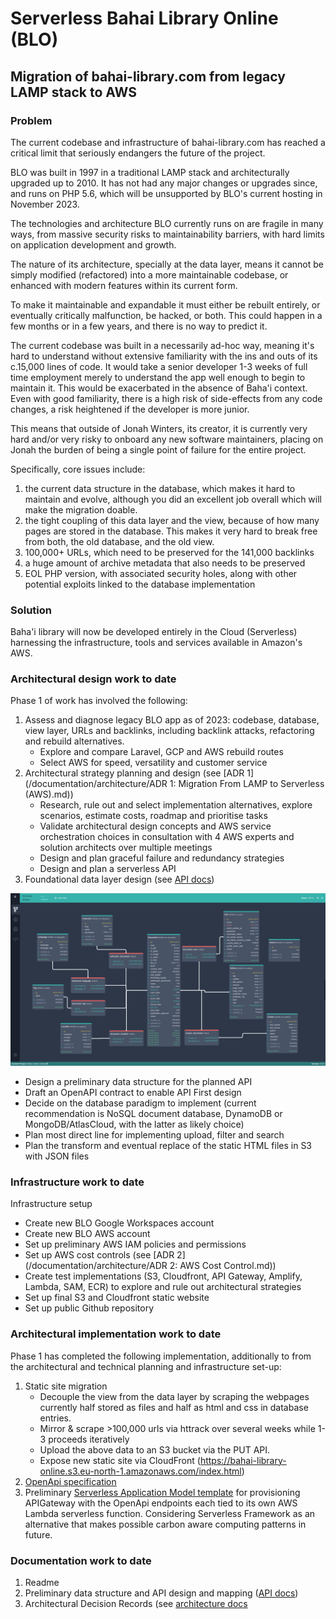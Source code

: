 # Serverless Bahai Library Online (BLO)
 
## Migration of bahai-library.com from legacy LAMP stack to AWS

### Problem
The current codebase and infrastructure of bahai-library.com has reached a critical limit that seriously endangers the future of the project.

BLO was built in 1997 in a traditional LAMP stack and architecturally upgraded up to 2010. It has not had any major changes or upgrades since, and runs on PHP 5.6, which will be unsupported by BLO's current hosting in November 2023.

The technologies and architecture BLO currently runs on are fragile in many ways, from massive security risks to maintainability barriers, with hard limits on application development and growth.

The nature of its architecture, specially at the data layer, means it cannot be simply modified (refactored) into a more maintainable codebase, or enhanced with modern features within its current form.

To make it maintainable and expandable it must either be rebuilt entirely, or eventually critically malfunction, be hacked, or both. This could happen in a few months or in a few years, and there is no way to predict it.

The current codebase was built in a necessarily ad-hoc way, meaning it's hard to understand without extensive familiarity with the ins and outs of its c.15,000 lines of code. It would take a senior developer 1-3 weeks of full time employment merely to understand the app well enough to begin to maintain it. This would be exacerbated in the absence of Baha'i context. Even with good familiarity, there is a high risk of side-effects from any code changes, a risk heightened if the developer is more junior.

This means that outside of Jonah Winters, its creator, it is currently very hard and/or very risky to onboard any new software maintainers, placing on Jonah the burden of being a single point of failure for the entire project.

Specifically, core issues include:

1) the current data structure in the database, which makes it hard to maintain and evolve, although you did an excellent job overall which will make the migration doable.
2) the tight coupling of this data layer and the view, because of how many pages are stored in the database. This makes it very hard to break free from both, the old database, and the old view.
3) 100,000+ URLs, which need to be preserved for the 141,000 backlinks
4) a huge amount of archive metadata that also needs to be preserved
5) EOL PHP version, with associated security holes, along with other potential exploits linked to the database implementation

### Solution
Baha'i library will now be developed entirely in the Cloud (Serverless) harnessing the infrastructure, tools and services available in Amazon's AWS.

### Architectural design work to date
Phase 1 of work has involved the following:
1. Assess and diagnose legacy BLO app as of 2023: codebase, database, view layer, URLs and backlinks, including backlink attacks, refactoring and rebuild alternatives.
   - Explore and compare Laravel, GCP and AWS rebuild routes
   - Select AWS for speed, versatility and customer service
2. Architectural strategy planning and design (see [ADR 1](/documentation/architecture/ADR 1: Migration From LAMP to Serverless (AWS).md))
   - Research, rule out and select implementation alternatives, explore scenarios, estimate costs, roadmap and prioritise tasks
   - Validate architectural design concepts and AWS service orchestration choices in consultation with 4 AWS experts and solution architects over multiple meetings
   - Design and plan graceful failure and redundancy strategies
   - Design and plan a serverless API
3. Foundational data layer design (see [API docs](/documentation/api))

![api design](documentation/data_layer/api_design/Data%20structure.png)

   - Design a preliminary data structure for the planned API
   - Draft an OpenAPI contract to enable API First design
   - Decide on the database paradigm to implement (current recommendation is NoSQL document database, DynamoDB or MongoDB/AtlasCloud, with the latter as likely choice)
   - Plan most direct line for implementing upload, filter and search
   - Plan the transform and eventual replace of the static HTML files in S3 with JSON files

### Infrastructure work to date
Infrastructure setup
   - Create new BLO Google Workspaces account
   - Create new BLO AWS account
   - Set up preliminary AWS IAM policies and permissions
   - Set up AWS cost controls (see [ADR 2](/documentation/architecture/ADR 2: AWS Cost Control.md))
   - Create test implementations (S3, Cloudfront, API Gateway, Amplify, Lambda, SAM, ECR) to explore and rule out architectural strategies
   - Set up final S3 and Cloudfront static website
   - Set up public Github repository

### Architectural implementation work to date
Phase 1 has completed the following implementation, additionally to from the architectural and technical planning and infrastructure set-up: 
1. Static site migration
   - Decouple the view from the data layer by scraping the webpages currently half stored as files and half as html and css in database entries.
   - Mirror & scrape >100,000 urls via httrack over several weeks while 1-3 proceeds iteratively
   - Upload the above data to an S3 bucket via the PUT API.
   - Expose new static site via CloudFront (https://bahai-library-online.s3.eu-north-1.amazonaws.com/index.html)
2. [OpenApi specification](/blo_openapi.json)
3. Preliminary [Serverless Application Model template](aws-sam-config.yaml) for provisioning APIGateway with the OpenApi endpoints each tied to its own AWS Lambda serverless function. Considering Serverless Framework as an alternative that makes possible carbon aware computing patterns in future. 

### Documentation work to date
1. Readme
2. Preliminary data structure and API design and mapping ([API docs](/documentation/api))
3. Architectural Decision Records (see [architecture docs](/documentation/architecture)
